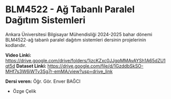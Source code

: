 # BLM4522 - Ağ Tabanlı Paralel Dağıtım Sistemleri
Ankara Üniversitesi Bilgisayar Mühendisliği 2024-2025 bahar dönemi BLM4522-ağ tabanlı paralel dağıtım sistemleri dersinin projelerinin kodlarıdır.

**Video Linki:** https://drive.google.com/drive/folders/1jzcKZxc0JJgpMMAvAYSh1A65dZU1qt5d 
**Dataset Linki:** https://drive.google.com/file/d/1GzddbSkSO-MHf7s3W6iWTv3Sg7r-emMA/view?usp=drive_link

**Dersi veren:** Öğr. Gör. Enver BAĞCI

- Özge Çelik
